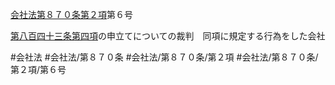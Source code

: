 [会社法第８７０条第２項](会社法＿＿＿＿第８７０条第２項)第６号

[第八百四十三条第四項](会社法＿＿＿＿第８４３条第４項)の申立てについての裁判　同項に規定する行為をした会社


#会社法
#会社法/第８７０条
#会社法/第８７０条/第２項
#会社法/第８７０条/第２項/第６号
